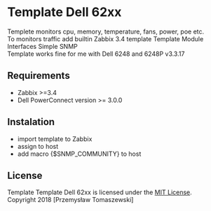 # Template Dell 62xx
Templete monitors cpu, memory, temperature, fans, power, poe etc.  
To monitors traffic add builtin Zabbix 3.4 template Template Module Interfaces Simple SNMP  
Template works fine for me with Dell 6248 and 6248P v3.3.17

## Requirements

- Zabbix >=3.4
- Dell PowerConnect version >= 3.0.0

## Instalation

- import template to Zabbix
- assign to host
- add macro {$SNMP_COMMUNITY} to host
 
## License

Template Template Dell 62xx is licensed under the [MIT License](http://opensource.org/licenses/MIT).  
Copyright 2018 [Przemysław Tomaszewski]
